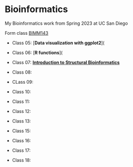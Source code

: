 # Bioinformatics
My Bioinformatics work from Spring 2023 at UC San Diego

Form class [BIMM143](https://bioboot.github.io/bimm143_S23/)

- Class 05: [**Data visualization with ggplot2**](

- Class 06: [**R functions**](

- Class 07: [**Introduction to Structural Bioinformatics**](https://github.com/frankiehye/bimm143/blob/63024ecfa1bd082ffc16b84bed897701ab6ea731/Class%207_%20Clustering%20and%20PCA.pdf)

- Class 08:

- CLass 09:

- Class 10:

- Class 11:

- Class 12:

- Class 13:

- Class 15:

- Class 16:

- Class 17: 

- Class 18: 
